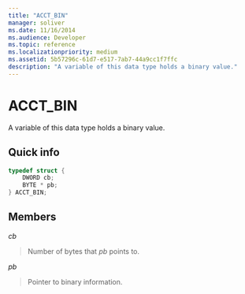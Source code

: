 ```yaml
---
title: "ACCT_BIN"
manager: soliver
ms.date: 11/16/2014
ms.audience: Developer
ms.topic: reference
ms.localizationpriority: medium
ms.assetid: 5b57296c-61d7-e517-7ab7-44a9cc1f7ffc
description: "A variable of this data type holds a binary value."
---
```


# ACCT_BIN

A variable of this data type holds a binary value.
  
## Quick info

```cpp
typedef struct { 
    DWORD cb; 
    BYTE * pb; 
} ACCT_BIN; 

```

## Members

_cb_
  
> Number of bytes that _pb_ points to.

_pb_
  
> Pointer to binary information.
